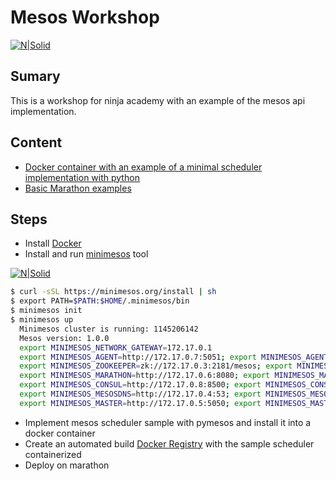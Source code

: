 # Mesos Workshop

[![N|Solid](http://www.datio.com/wp-content/uploads/2016/09/logo-1.png)](http://www.datio.com/)

## Sumary
This is a workshop for ninja academy with an example of the mesos api implementation. 

## Content

  - [Docker container with an example of a minimal scheduler implementation with python](https://github.com/cirobarradov/NinjaWorkshop/tree/master/MinimalScheduler)
  - [Basic Marathon examples](https://github.com/cirobarradov/NinjaWorkshop/tree/master/marathon)

## Steps
  - Install [Docker](https://docs.docker.com/engine/installation/)
  - Install and run [minimesos](http://minimesos.readthedocs.io/en/latest/) tool
  
  [![N|Solid](https://pbs.twimg.com/profile_images/651035760968110080/WMuud6Bi.png)](http://minimesos.readthedocs.io/en/latest/)
  
```sh
$ curl -sSL https://minimesos.org/install | sh
$ export PATH=$PATH:$HOME/.minimesos/bin
$ minimesos init
$ minimesos up
  Minimesos cluster is running: 1145206142
  Mesos version: 1.0.0
  export MINIMESOS_NETWORK_GATEWAY=172.17.0.1
  export MINIMESOS_AGENT=http://172.17.0.7:5051; export MINIMESOS_AGENT_IP=172.17.0.7
  export MINIMESOS_ZOOKEEPER=zk://172.17.0.3:2181/mesos; export MINIMESOS_ZOOKEEPER_IP=172.17.0.3
  export MINIMESOS_MARATHON=http://172.17.0.6:8080; export MINIMESOS_MARATHON_IP=172.17.0.6
  export MINIMESOS_CONSUL=http://172.17.0.8:8500; export MINIMESOS_CONSUL_IP=172.17.0.8
  export MINIMESOS_MESOSDNS=http://172.17.0.4:53; export MINIMESOS_MESOSDNS_IP=172.17.0.4
  export MINIMESOS_MASTER=http://172.17.0.5:5050; export MINIMESOS_MASTER_IP=172.17.0.5

```  
  - Implement mesos scheduler sample with pymesos and install it into a docker container
  - Create an automated build [Docker Registry](https://hub.docker.com/) with the sample scheduler containerized
  - Deploy on marathon
